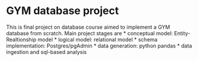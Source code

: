 # GYM database project
This is final project on database course aimed to implement a GYM database from scratch. 
Main project stages are 
    * conceptual model: Entity-Realtionship model
    * logical model: relational model
    * schema implementation: Postgres/pgAdmin
    * data generation: python pandas
    * data ingestion and sql-based analysis
